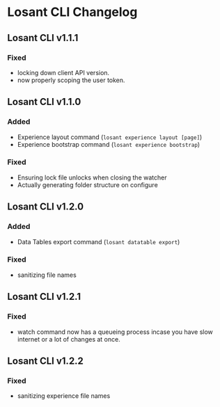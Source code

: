 # Losant CLI Changelog

## Losant CLI v1.1.1

### Fixed

* locking down client API version.
* now properly scoping the user token.

## Losant CLI v1.1.0

### Added

* Experience layout command (`losant experience layout [page]`)
* Experience bootstrap command (`losant experience bootstrap`)

### Fixed

* Ensuring lock file unlocks when closing the watcher
* Actually generating folder structure on configure

## Losant CLI v1.2.0

### Added

* Data Tables export command (`losant datatable export`)

### Fixed

* sanitizing file names

## Losant CLI v1.2.1

### Fixed

* watch command now has a queueing process incase you have slow internet or a lot of changes at once.

## Losant CLI v1.2.2

### Fixed

* sanitizing experience file names
